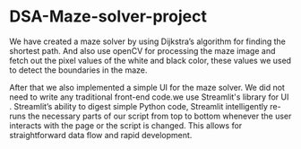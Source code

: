 # DSA-Maze-solver-project
We have created a maze solver by using Dijkstra’s algorithm for finding the shortest path. And also use openCV for processing the maze image and fetch out the pixel values of the white and black color, these values we used to detect the boundaries in the maze.

After that we also implemented a simple UI for the maze solver. We did not need to write any traditional front-end code.we use Streamlit's library for UI . Streamlit’s ability to digest simple Python code, Streamlit intelligently re-runs the necessary parts of our script from top to bottom whenever the user interacts with the page or the script is changed. This allows for straightforward data flow and rapid development. 
